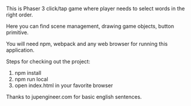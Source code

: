 This is Phaser 3 click/tap game where player needs
to select words in the right order.

Here you can find scene management, drawing game objects, button primitive.

You will need npm, webpack and any web browser for running this application.

Steps for checking out the project:
1. npm install
2. npm run local
3. open index.html in your favorite browser

Thanks to jupengineer.com for basic english sentences.

